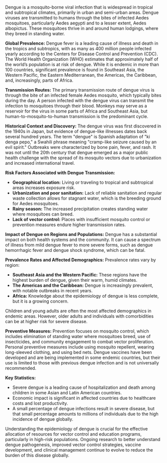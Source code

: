 Dengue is a mosquito-borne viral infection that is widespread in tropical and subtropical climates, primarily in urban and semi-urban areas. Dengue viruses are transmitted to humans through the bites of infected Aedes mosquitoes, particularly Aedes aegypti and to a lesser extent, Aedes albopictus. These mosquitoes thrive in and around human lodgings, where they breed in standing water.

**Global Prevalence:**
Dengue fever is a leading cause of illness and death in the tropics and subtropics, with as many as 400 million people infected yearly according to the Centers for Disease Control and Prevention (CDC). The World Health Organization (WHO) estimates that approximately half of the world’s population is at risk of dengue. While it is endemic in more than 100 countries, significant prevalence is found in Southeast Asia, the Western Pacific, the Eastern Mediterranean, the Americas, the Caribbean, and, increasingly, parts of Africa.

**Transmission Routes:**
The primary transmission route of dengue virus is through the bite of an infected female Aedes mosquito, which typically bites during the day. A person infected with the dengue virus can transmit the infection to mosquitoes through their blood. Monkeys may serve as a reservoir for the virus in some parts of Africa and Southeast Asia, but human-to-mosquito-to-human transmission is the predominant cycle.

**Historical Context and Discovery:**
The dengue virus was first discovered in the 1940s in Japan, but evidence of dengue-like illnesses dates back several hundred years. The term "dengue" is Spanish adaptation of "ki denga pepo," a Swahili phrase meaning "cramp-like seizure caused by an evil spirit." Outbreaks were characterized by bone pain, fever, and rash. It was not until the 20th century that dengue emerged as a major public health challenge with the spread of its mosquito vectors due to urbanization and increased international travel.

**Risk Factors Associated with Dengue Transmission:**
- **Geographical location:** Living or traveling to tropical and subtropical areas increases exposure risk.
- **Urbanization and poor sanitation:** Lack of reliable sanitation and regular waste collection allows for stagnant water, which is the breeding ground for Aedes mosquitoes.
- **Rainy season:** The increased precipitation creates standing water where mosquitoes can breed.
- **Lack of vector control:** Places with insufficient mosquito control or prevention measures endure higher transmission rates.

**Impact of Dengue on Regions and Populations:**
Dengue has a substantial impact on both health systems and the community. It can cause a spectrum of illness from mild dengue fever to more severe forms, such as dengue hemorrhagic fever and dengue shock syndrome, which can be fatal.

**Prevalence Rates and Affected Demographics:**
Prevalence rates vary by region:
- **Southeast Asia and the Western Pacific:** These regions have the highest burden of dengue, given their warm, humid climates.
- **The Americas and the Caribbean:** Dengue is increasingly prevalent, with notable outbreaks in recent years.
- **Africa:** Knowledge about the epidemiology of dengue is less complete, but it is a growing concern.

Children and young adults are often the most affected demographics in endemic areas. However, older adults and individuals with comorbidities can be at higher risk for severe disease.

**Preventive Measures:**
Prevention focuses on mosquito control, which includes elimination of standing water where mosquitoes breed, use of insecticides, and community engagement to combat vector proliferation. Personal preventive measures include using mosquito repellent, wearing long-sleeved clothing, and using bed nets. Dengue vaccines have been developed and are being implemented in some endemic countries, but their use is limited to those with previous dengue infection and is not universally recommended.

**Key Statistics:**
- Severe dengue is a leading cause of hospitalization and death among children in some Asian and Latin American countries.
- Economic impact is significant in affected countries due to healthcare costs and lost productivity.
- A small percentage of dengue infections result in severe disease, but that small percentage amounts to millions of individuals due to the high incidence of dengue globally.

Understanding the epidemiology of dengue is crucial for the effective allocation of resources for vector control and education programs, particularly in high-risk populations. Ongoing research to better understand dengue pathogenesis, improved vector control strategies, vaccine development, and clinical management continue to evolve to reduce the burden of this disease globally.